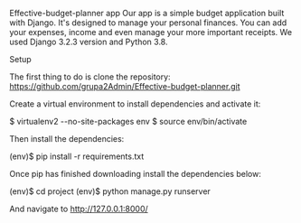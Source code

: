 
Effective-budget-planner app
Our app is a simple budget application built with Django. It's designed to manage your personal finances. You can add your expenses, income and even manage your more important receipts. We used Django 3.2.3 version and Python 3.8.


Setup

The first thing to do is clone the repository:
https://github.com/grupa2Admin/Effective-budget-planner.git

Create a virtual environment to install dependencies and activate it:

$ virtualenv2 --no-site-packages env
$ source env/bin/activate

Then install the dependencies:

(env)$ pip install -r requirements.txt

Once pip has finished downloading install the dependencies below:

(env)$ cd project
(env)$ python manage.py runserver

And navigate to http://127.0.0.1:8000/
